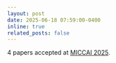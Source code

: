 ```yaml
---
layout: post
date: 2025-06-18 07:59:00-0400
inline: true
related_posts: false
---
```

4 papers accepted at [MICCAI 2025](https://conferences.miccai.org/2025/en/).
